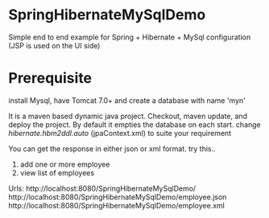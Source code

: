 # SpringHibernateMySqlDemo

Simple end to end example for Spring + Hibernate + MySql configuration (JSP is used on the UI side)

# Prerequisite 
install Mysql, have Tomcat 7.0+ and create a database with name 'myn'

It is a maven based dynamic java project.
Checkout, maven update, and deploy the project.
By default it empties the database on each start.
change *hibernate.hbm2ddl.auto* (jpaContext.xml) to suite your requirement

You can get the response in either json or xml format. 
try this..
1. add one or more employee
2. view list of employees

Urls:
http://localhost:8080/SpringHibernateMySqlDemo/
http://localhost:8080/SpringHibernateMySqlDemo/employee.json
http://localhost:8080/SpringHibernateMySqlDemo/employee.xml


